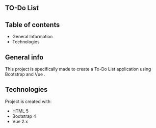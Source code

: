 ## TO-Do List

## Table of contents
* General Information
* Technologies

## General info
This project is specifically made to create a To-Do List application using Bootstrap and Vue . 
	
## Technologies
Project is created with:
* HTML 5
* Bootstrap 4
* Vue 2.x
	